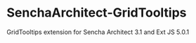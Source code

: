 SenchaArchitect-GridTooltips
============================

GridTooltips extension for Sencha Architect 3.1 and Ext JS 5.0.1
